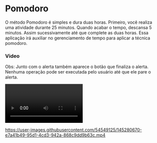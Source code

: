 # Pomodoro

O método Pomodoro é simples e dura duas horas. Primeiro, você realiza uma atividade durante 25 minutos.
Quando acabar o tempo, descansa 5 minutos. Assim sucessivamente até que complete as duas horas.
Essa aplicação irá auxiliar no gerenciamento de tempo para aplicar a técnica pomodoro.

### Video

Obs: Junto com o alerta também aparece o botão que finaliza o alerta. Nenhuma operação pode ser executada pelo usuário até que ele pare o alerta.

<div>
  <video src="https://user-images.githubusercontent.com/54549125/146134351-37a5e4d6-6eec-4379-b8a3-500855d96c09.mp4"  width="50%"controls="controls" autoplay="autoplay">
</div>




https://user-images.githubusercontent.com/54549125/145280670-e7a41b49-95d1-4cd3-942a-868c9dd9b63c.mp4

